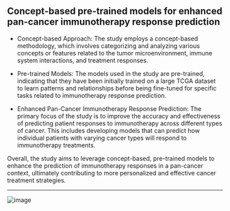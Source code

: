 ## Concept-based pre-trained models for enhanced pan-cancer immunotherapy response prediction


* Concept-based Approach: The study employs a concept-based methodology, which involves categorizing and analyzing various concepts or features related to the tumor microenvironment, immune system interactions, and treatment responses.

* Pre-trained Models: The models used in the study are pre-trained, indicating that they have been initially trained on a large TCGA dataset to learn patterns and relationships before being fine-tuned for specific tasks related to immunotherapy response prediction.

* Enhanced Pan-Cancer Immunotherapy Response Prediction: The primary focus of the study is to improve the accuracy and effectiveness of predicting patient responses to immunotherapy across different types of cancer. This includes developing models that can predict how individual patients with varying cancer types will respond to immunotherapy treatments.

Overall, the study aims to leverage concept-based, pre-trained models to enhance the prediction of immunotherapy responses in a pan-cancer context, ultimately contributing to more personalized and effective cancer treatment strategies.

----------

![image](https://github.com/mims-harvard/mims-responder/assets/21102929/0e0916fe-e040-4870-b5ac-0e1166ad188e)





